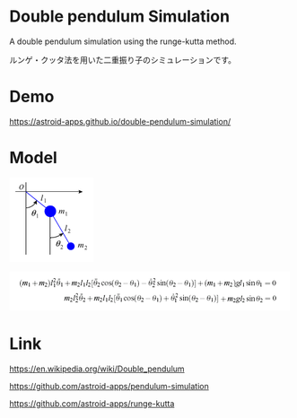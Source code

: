 # Double pendulum Simulation
A double pendulum simulation using the runge-kutta method.

ルンゲ・クッタ法を用いた二重振り子のシミュレーションです。

# Demo
https://astroid-apps.github.io/double-pendulum-simulation/

# Model

![Model](./img/model.gif)

![Equation](./img/equation.gif)

# Link
https://en.wikipedia.org/wiki/Double_pendulum

https://github.com/astroid-apps/pendulum-simulation

https://github.com/astroid-apps/runge-kutta
